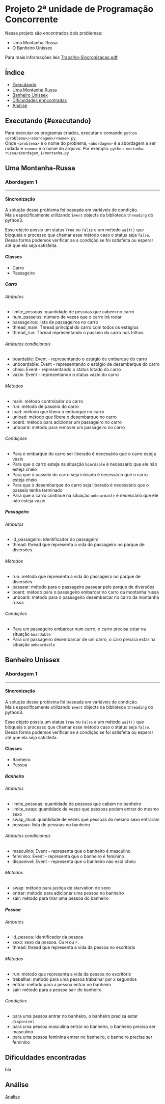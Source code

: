 # Projeto 2ª unidade de Programação Concorrente

Nesse projeto são encontrados dois problemas:

* Uma Montanha-Russa
* O Banheiro Unissex

Para mais informações leia [Trabalho-Sincronizacao.pdf](https://github.com/rodrigondec/Sincronizacao-Prog-Concorrente/blob/master/Trabalho-Sincronizao.pdf)

## Índice

* [Executando](#executando)
* [Uma Montanha Russa](#uma-montanha-russa)
* [Banheiro Unissex](#banheiro-unissex)
* [Dificuldades enncontradas](#difiduldades-encontradas)
* [Análise](#análise)

## Executando {#executando}

Para executar os programas criados, executar o comando `python <problema>/<abordagem>/<nome>.py`.  
Onde `<problema>` é o nome do problema, `<abordagem>` é a abordagem a ser rodada e `<nome>` é o nome do arquivo. Por exemplo: `python montanha-russa/abordagem_1/montanha.py`

## Uma Montanha-Russa

### Abordagem 1

---

#### Sincronização

A solução desse problema foi baseada em variáveis de condição.  
Mais especificamente utilizando `Event` objects da biblioteca `threading` do python3.

Esse objeto possiu um status `True` ou `False` e um método `wait()` que bloqueia o processo que chamar esse método caso o status seja `false`.  
Dessa forma podemos verificar se a condição se foi satisfeita ou esperar até que ela seja satisfeita.

#### Classes

* Carro
* Passageiro

##### Carro

###### Atributos

* limite\_pessoas: quantidade de pessoas que cabem no carro
* num\_passeios: número de vezes que o carro irá rodar
* passageiros: lista de passageiros no carro
* thread\_main: Thread principal do carro com todos os estágios
* thread\_run: Thread representando o passeio do carro nos trilhos

###### Atributos condicionais

* boardable: Event - representando o estágio de embarque do carro
* unboardable: Event - representando o estágio de desembarque do carro
* cheio: Event - representando o status lotado do carro
* vazio: Event - representando o status vazio do carro

###### Métodos

* main: método controlador do carro
* run: método de passeio do carro
* load: método que libera o embarque no carro
* unload: método que libera o desembarque no carro
* board: método para adicionar um passageiro no carro
* unboard: método para remover um passageiro no carro

###### Condições

* Para o embarque do carro ser liberado é necessário que o carro esteja vazio
* Para que o carro esteja na situação `boardable` é necessário que ele não esteja cheio
* Para que o passeio do carro seja iniciado é necessário que o carro esteja cheio
* Para que o desembarque do carro seja liberado é necessário que o passeio tenha terminado
* Para que o carro continue na situação `unboardable` é necessário que ele não esteja vazio

##### Passageiro

###### Atributos

* id\_passageiro: identificador do passageiro
* thread: thread que representa a vida do passageiro no parque de diversões

###### Métodos

* run: método que representa a vida do passageiro no parque de diversões
* passear: método para o passageiro passear pelo parque de diversões
* board: método para o passageiro embarcar no carro da montanha russa
* unboard: método para o passageiro desembarcar no carro da montanha russa

###### Condições

* Para um passageiro embarcar num carro, o carro precisa estar na situação `boardable`
* Para um passageiro desembarcar de um carro, o caro precisa estar na situação `unboardable`

## Banheiro Unissex

### Abordagem 1

---

#### Sincronização

A solução desse problema foi baseada em variáveis de condição.  
Mais especificamente utilizando `Event` objects da biblioteca `threading` do python3.

Esse objeto possiu um status `True` ou `False` e um método `wait()` que bloqueia o processo que chamar esse método caso o status seja `false`.  
Dessa forma podemos verificar se a condição se foi satisfeita ou esperar até que ela seja satisfeita.

#### Classes

* Banheiro
* Pessoa

##### Banheiro

###### Atributos

* limite\_pessoas: quantidade de pessoas que cabem no banheiro
* limite\_swap: quantidade de vezes que pessoas podem entrar do mesmo sexo
* swap\_atual: quantidade de vezes que pessoas do mesmo sexo entraram
* pessoas: lista de pessoas no banheiro

###### Atributos condicionais

* masculino: Event - representa que o banheiro é masculino
* feminino: Event - representa que o banheiro é feminino
* disponível: Event - representa que o banheiro não está cheio

###### Métodos

* swap: método para justiça de starvation de sexo
* entrar: método para adicionar uma pessoa no banheiro
* sair: método para tirar uma pessoa do banheiro

##### Pessoa

###### Atributos

* id\_pessoa: identificador da pessoa
* sexo: sexo da pessoa. Ou `M` ou `F`.
* thread: thread que representa a vida da pessoa no escritório

###### Métodos

* run: método que representa a vida da pessoa no escritório
* trabalhar: método para uma pessoa trabalhar por x segundos
* entrar: método para a pessoa entrar no banheiro
* sair: método para a pessoa sair do banheiro

###### Condições

* para uma pessoa entrar no banheiro, o banheiro precisa estar `disponível`
* para uma pessoa masculina entrar no banheiro, o banheiro precisa ser masculino
* para uma pessoa feminina entrar no banheiro, o banheiro precisa ser feminino

## Dificuldades encontradas

bla

## Análise

[Análise](/analise.md)

